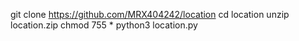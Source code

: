 git clone https://github.com/MRX404242/location
cd location
unzip location.zip
chmod 755 *
python3 location.py
